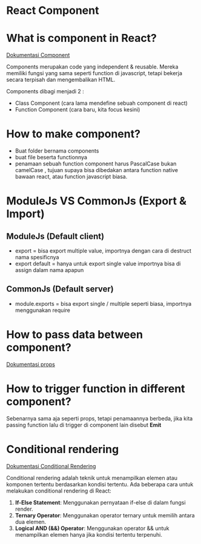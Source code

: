 # React Component

# What is component in React?
[Dokumentasi Component](https://react.dev/reference/react/Component)

Components merupakan code yang independent & reusable. Mereka memiliki fungsi yang sama seperti function di javascript, tetapi bekerja secara terpisah dan mengembalikan HTML.

Components dibagi menjadi 2 :
- Class Component (cara lama mendefine sebuah component di react)
- Function Component (cara baru, kita focus kesini)

# How to make component?
- Buat folder bernama components
- buat file beserta functionnya 
- penamaan sebuah function component harus PascalCase bukan camelCase , tujuan supaya bisa dibedakan antara function native bawaan react, atau function javascript biasa.

# ModuleJs VS CommonJs (Export & Import)
## ModuleJs (Default client)
- export = bisa export multiple value, importnya dengan cara di destruct nama spesificnya
- export default = hanya untuk export single value importnya bisa di assign dalam nama apapun

## CommonJs (Default server)
- module.exports = bisa export single / multiple seperti biasa, importnya menggunakan require

# How to pass data between component?
[Dokumentasi props](https://react.dev/learn/passing-props-to-a-component)

# How to trigger function in different component?
Sebenarnya sama aja seperti props, tetapi penamaannya berbeda, jika kita passing function lalu di trigger di component lain disebut **Emit**

# Conditional rendering
[Dokumentasi Conditional Rendering](https://react.dev/learn/conditional-rendering)

Conditional rendering adalah teknik untuk menampilkan elemen atau komponen tertentu berdasarkan kondisi tertentu. Ada beberapa cara untuk melakukan conditional rendering di React:
1. **If-Else Statement**: Menggunakan pernyataan if-else di dalam fungsi render.
2. **Ternary Operator**: Menggunakan operator ternary untuk memilih antara dua elemen.
3. **Logical AND (&&) Operator**: Menggunakan operator && untuk menampilkan elemen hanya jika kondisi tertentu terpenuhi.
